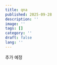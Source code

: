 ```yaml
---
title: qna
published: 2025-09-28
description: ''
image: ''
tags: []
category: ''
draft: false 
lang: ''
---
```


추가 예정
